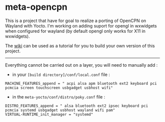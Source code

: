 meta-opencpn
============

This is a project that have for goal to realize a porting of OpenCPN on Wayland with Yocto. I'm working on adding suport for opengl in wxwidgets when configured for wayland (by default opengl only works for X11 in wxwidgets).

The [wiki](https://github.com/alan-mushi/meta-opencpn/wiki) can be used as a tutorial for you to build your own version of this project.

***
Everything cannot be carried out on a layer, you will need to manually add :

* in your `[build directory]/conf/local.conf` file :
```text
MACHINE_FEATURES_append = " acpi alsa apm bluetooth ext2 keyboard pci pcmcia screen touchscreen usbgadget usbhost wifi"
```

* in the `meta-yocto/conf/distro/poky.conf` file :
```text
DISTRO_FEATURES_append = " alsa bluetooth ext2 ipsec keyboard pci pcmcia systemd usbgadget usbhost wayland wifi pam"
VIRTUAL-RUNTIME_init_manager = "systemd"
```
